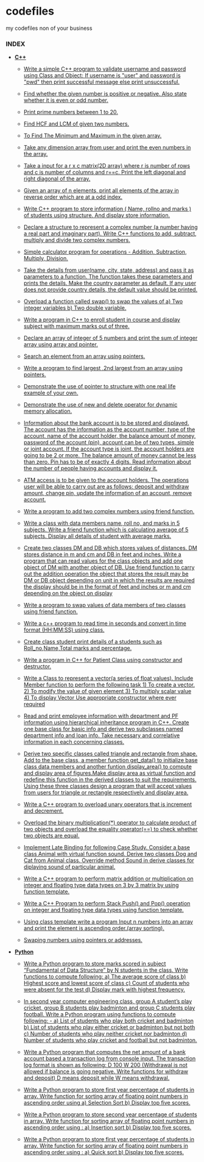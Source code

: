 # codefiles
my codefiles non of your business

### INDEX

- **[C++](c++)**

    - [Write a simple C++ program to validate username and password using Class and Object: If username is "user" and password is "pwd" then print successful message else print unsuccessful.](c++/assignment1.cpp)
    
    - [Find whether the given number is positive or negative. Also state whether it is even or odd number.](c++/assignment2q1.cpp)
    
    - [Print prime numbers between 1 to 20.](c++/assignment2q2.cpp)
    
    - [Find HCF and LCM of given two numbers.](c++/assignment2q3.cpp)
    
    - [To Find The Minimum and Maximum in the given array.](c++/assignment3q1.cpp)
    
    - [Take any dimension array from user and print the even numbers in the array.](c++/assignment3q2.cpp)
    
    - [Take a input for a r x c matrix(2D array) where r is number of rows and c is number of columns and r==c. Print the left diagonal and right diagonal of the array.](c++/assignment3Q11.cpp)
    
    - [Given an array of n elements, print all elements of the array in reverse order which are at a odd index.](c++/assignment3Q22.cpp)
    
    - [Write C++ program to store information ( Name, rollno and marks ) of students using structure. And display store information.](c++/assignment4.cpp)
    
    - [Declare a structure to represent a complex number (a number having a real part and imaginary part). Write C++ functions to add, subtract, multiply and divide two complex numbers.](c++/assignment5.cpp)
    
    - [Simple calculator program for operations - Addition, Subtraction, Multiply, Division.](c++/assignment6.cpp)
    
    - [Take the details from user(name, city, state, address) and pass it as parameters to
a function. The function takes these parameters and prints the details. Make the
country parameter as default. If any user does not provide country details, the
default value should be printed.](c++/assignment7q1.cpp)
    
    - [Overload a function called swap() to swap the values of a) Two integer variables b) Two double variable.](c++/assignment7q2.cpp)
    
    - [Write a program in C++ to enroll student in course and display subject with maximum marks out of three.](c++/assignment7q3.cpp)
    
    - [Declare an array of integer of 5 numbers and print the sum of integer array using array and pointer.](c++/assignment8q1.cpp)
    
    - [Search an element from an array using pointers.](c++/assignment8q2.cpp)
    
    - [Write a program to find largest ,2nd largest from an array using pointers.](c++/assignment8q3.cpp)
    
    - [Demonstrate the use of pointer to structure with one real life example of your own.](c++/assignment9q1.cpp)
    
    - [Demonstrate the use of new and delete operator for dynamic memory allocation.](c++/assignment9q2.cpp)
    
    - [Information about the bank account is to be stored and displayed. The account has the information as the account number, type of the account, name of the account holder, the balance amount of money, password of the account (pin), account can be of two types, simple or joint account. If the account type is joint, the account holders are going to be 2 or more. The balance amount of money cannot be less than zero. Pin has to be of exactly 4 digits. Read information about the number of people having accounts and display it.](c++/assignment10.cpp)
    
    - [ATM access is to be given to the account holders.
The operations user will be able to carry out are as follows: deposit and withdraw amount,
change pin, update the information of an account, remove account.](c++/assignment11.cpp)
    
    - [Write a program to add two complex numbers using friend function.](c++/assignment12q1.cpp)
    
    - [Write a class with data members name, roll no, and marks in 5 subjects. Write a friend function which is calculating average of 5 subjects. Display all details of student with average marks.](c++/assignment12q2.cpp)
    
    - [Create two classes DM and DB which stores values of distances. DM stores distance in m and cm and DB in feet and inches. Write a program that can read values for the class objects and add one object of DM with another object of DB. Use friend function to carry out the addition operation the object that stores the result may be DM or DB object depending on unit in which the results are required the display should be in the format of feet and inches or m and cm depending on the object on display](c++/assignment13q1.cpp)
    
    - [Write a program to swap values of data members of two classes using friend function.](c++/assignment13q2.cpp)
    
    - [Write a c++ program to read time in seconds and convert in time format (HH:MM:SS) using class.](c++/assignment14.cpp)
    
    - [Create class student print details of a students such as Roll_no,Name,Total marks and percentage.](c++/assignment15.cpp)
    
    - [Write a program  in C++ for Patient Class using constructor and destructor.](c++/assignment16q1.cpp)
    
    - [Write a Class to represent a vector(a series of float values). Include Member function to perform the following task 1) To create a vector. 2) To modify the value of given element 3) To multiply scalar value 4) To display Vector Use appropriate constructor where ever required](c++/assignment16q2.cpp)
    
    - [Read and print employee information with department and PF information using hierarchical inheritance program in C++. Create one base class for basic info and derive two subclasses named department info and loan info. Take necessary and correlative information in each concerning classes.](c++/assignment17.cpp)
    
    - [Derive two specific classes called triangle and rectangle from shape. Add to the base class, a member function get_data() to initialize base class data members and another funtion display_area() to compute and display area of figures.Make display area as virtual function and redefine this function in the derived classes to suit the requirements. Using these three classes design a program that will accept values from users for triangle or rectangle respectively and display area.](c++/assignment18.cpp)
    
    - [Write a C++ program to overload unary operators that is increment and decrement.](c++/assignment19.cpp)
    
    - [Overload the binary multiplication(*) operator to calculate product of two objects and overload the equality operator(==) to check whether two objects are equal.](c++/assignment20.cpp)
    
    - [Implement Late Binding for following Case Study. Consider a base class Animal with virtual function sound. Derive two classes Dog and Cat from Animal class. 
Override method Sound in derive classes for diplaying sound of particular animal.](c++/assignment21.cpp)
    
    - [Write a C++ program to perform matrix addition or multiplication on integer and floating type
data types on 3 by 3 matrix by using function template.](c++/assignment22q1.cpp)
    
    - [Write a C++ Program to perform Stack Push() and Pop() operation on integer and floating type data types using function template.](c++/assignment22q2.cpp)
    
    - [Using class template write a program Input n numbers into an array and print the element is ascending order.(array sorting).](c++/assignment23.cpp)
    
    - [Swaping numbers using pointers or addresses.](c++/swapby_pointer_or_address.cpp)
   

- **[Python](python)**
  
    - [Write a Python program to store marks scored in subject “Fundamental of Data Structure” by N students in the class. Write functions to compute following:
a) The average score of class b) Highest score and lowest score of class c) Count of students who were absent for the test d) Display mark with highest frequency.](python/fdsassignment1.py)

    - [In second year computer engineering class, group A student’s play cricket, group B students play badminton and group C students play football. Write a Python program
using functions to compute following: - a) List of students who play both cricket and badminton b) List of students who play either cricket or badminton but not both
c) Number of students who play neither cricket nor badminton d) Number of students who play cricket and football but not badminton.](python/fdsassignment2.py)

    - [Write a Python program that computes the net amount of a bank account based a transaction log from console input. The transaction log format is shown as following: D
100 W 200 (Withdrawal is not allowed if balance is going negative. Write functions for withdraw and deposit) D means deposit while W means withdrawal.](python/fdsassignment3.py)

    - [Write a Python program to store first year percentage of students in array. Write function for sorting array of floating point numbers in ascending order using
a) Selection Sort b) Display top five scores.](python/fdsassignmentgb1q1.py)

    - [Write a Python program to store second year percentage of students in array. Write function for sorting array of floating point numbers in ascending order using : 
a) Insertion sort b) Display top five scores.](python/fdsassignmentgb2q1.py)

    - [Write a Python program to store first year percentage of students in array. Write function for sorting array of floating point numbers in ascending order using :
a) Quick sort b) Display top five scores.](python/fdsassignmentgb3.py)
